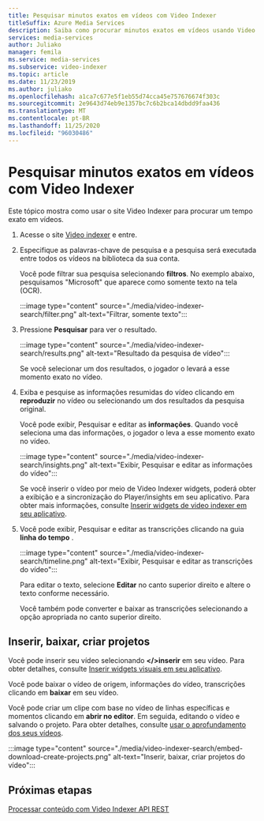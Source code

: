 ```yaml
---
title: Pesquisar minutos exatos em vídeos com Video Indexer
titleSuffix: Azure Media Services
description: Saiba como procurar minutos exatos em vídeos usando Video Indexer.
services: media-services
author: Juliako
manager: femila
ms.service: media-services
ms.subservice: video-indexer
ms.topic: article
ms.date: 11/23/2019
ms.author: juliako
ms.openlocfilehash: a1ca7c677e5f1eb55d74cca45e757676674f303c
ms.sourcegitcommit: 2e9643d74eb9e1357bc7c6b2bca14dbdd9faa436
ms.translationtype: MT
ms.contentlocale: pt-BR
ms.lasthandoff: 11/25/2020
ms.locfileid: "96030486"
---
```

# <a name="search-for-exact-moments-in-videos-with-video-indexer"></a>Pesquisar minutos exatos em vídeos com Video Indexer

Este tópico mostra como usar o site Video Indexer para procurar um tempo exato em vídeos.

1. Acesse o site [Video indexer](https://www.videoindexer.ai/) e entre.
1. Especifique as palavras-chave de pesquisa e a pesquisa será executada entre todos os vídeos na biblioteca da sua conta. 

    Você pode filtrar sua pesquisa selecionando **filtros**. No exemplo abaixo, pesquisamos "Microsoft" que aparece como somente texto na tela (OCR).

    :::image type="content" source="./media/video-indexer-search/filter.png" alt-text="Filtrar, somente texto":::
1. Pressione **Pesquisar** para ver o resultado.

    :::image type="content" source="./media/video-indexer-search/results.png" alt-text="Resultado da pesquisa de vídeo":::

    Se você selecionar um dos resultados, o jogador o levará a esse momento exato no vídeo.
1. Exiba e pesquise as informações resumidas do vídeo clicando em **reproduzir** no vídeo ou selecionando um dos resultados da pesquisa original. 

    Você pode exibir, Pesquisar e editar as **informações**. Quando você seleciona uma das informações, o jogador o leva a esse momento exato no vídeo.  

    :::image type="content" source="./media/video-indexer-search/insights.png" alt-text="Exibir, Pesquisar e editar as informações do vídeo":::

    Se você inserir o vídeo por meio de Video Indexer widgets, poderá obter a exibição e a sincronização do Player/insights em seu aplicativo. Para obter mais informações, consulte [Inserir widgets de video indexer em seu aplicativo](video-indexer-embed-widgets.md).
1. Você pode exibir, Pesquisar e editar as transcrições clicando na guia **linha do tempo** . 

    :::image type="content" source="./media/video-indexer-search/timeline.png" alt-text="Exibir, Pesquisar e editar as transcrições do vídeo":::

    Para editar o texto, selecione **Editar** no canto superior direito e altere o texto conforme necessário. 

    Você também pode converter e baixar as transcrições selecionando a opção apropriada no canto superior direito. 

## <a name="embed-download-create-projects"></a>Inserir, baixar, criar projetos

Você pode inserir seu vídeo selecionando **</>inserir** em seu vídeo. Para obter detalhes, consulte [Inserir widgets visuais em seu aplicativo](video-indexer-embed-widgets.md).

Você pode baixar o vídeo de origem, informações do vídeo, transcrições clicando em **baixar** em seu vídeo.

Você pode criar um clipe com base no vídeo de linhas específicas e momentos clicando em **abrir no editor**. Em seguida, editando o vídeo e salvando o projeto. Para obter detalhes, consulte [usar o aprofundamento dos seus vídeos](use-editor-create-project.md).

:::image type="content" source="./media/video-indexer-search/embed-download-create-projects.png" alt-text="Inserir, baixar, criar projetos do vídeo":::

## <a name="next-steps"></a>Próximas etapas

[Processar conteúdo com Video Indexer API REST](video-indexer-use-apis.md)
